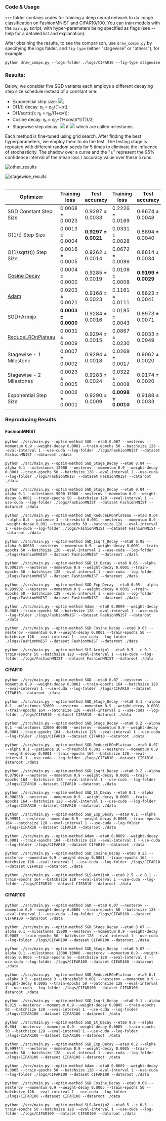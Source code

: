### Code & Usage
`src` folder contains codes for training a deep neural network to do image classification on FashionMNIST and CIFAR10/100. You can train models with the `main.py` script, with hyper-parameters being specified as flags (see --help for a detailed list and explanation).

After obtaining the results, to see the comparison, use `draw_comps.py` by specifying the logs folder, and `fig-type` (either "stagewise" or "others"), for example:
```
python draw_comps.py --logs-folder ./logs/CIFAR10 --fig-type stagewise
```

### Results:
Below, we consider five SGD variants each employs a different decaying step size schedule instead of a constant one:
* Exponential step size: <img src="https://render.githubusercontent.com/render/math?math=\eta_t=\eta_0\cdot\alpha^t">;
* O(1/t) decay: &eta;<sub>t</sub> = &eta;<sub>0</sub>/(1+&alpha;t);
* O(1/sqrt(t)): &eta;<sub>t</sub> = &eta;<sub>0</sub>/(1+&alpha;&radic;t);
* Cosine decay: &eta;<sub>t</sub> = &eta;<sub>0</sub>*(1+cos(&pi;*t/T))/2;
* Stagewise step decay: <img src="https://render.githubusercontent.com/render/math?math=\eta_t=\eta_{t-1}*\alpha"> if <img src="https://render.githubusercontent.com/render/math?math=t\in [t_0, t_1, \ldots]"> which are called milestones.

Each method is fine-tuned using grid search. After finding the best hyperparameters, we employ them to do the test. The testing stage is repeated with different random seeds for 5 times to eliminate the influence of stochasticity. The shadow over a curve and the "±" represent the 95% confidence interval of the mean loss / accuracy value over these 5 runs.

![other_results](./figs/other_results.png)

![stagewise_results](./figs/stagewise_results.png)

<sup>
<table width="100%">

  |Optimizer | Training loss | Test accuracy | Training loss | Test accuracy | Training loss | Test accuracy |
  | ----------- | ----------- | ----------- | ----------- | ----------- | ----------- | :--------------:  |
  |SGD Constant Step Size | 0.0068 ± 0.0023 | 0.9297 ± 0.0033 | 0.2226 ± 0.0169 | 0.8674 ± 0.0048 | 1.1467 ± 0.1437 | 0.5896 ± 0.0404 |
  |O(1/t) Step Size | 0.0013 ± 0.0004 | **0.9297 ± 0.0021** | 0.0331 ± 0.0028 | 0.8894 ± 0.0040 | 0.3489 ± 0.0263 | 0.6874 ± 0.0076 |
  |O(1/sqrt(t)) Step Size | 0.0016 ± 0.0005 | 0.9262 ± 0.0014 | 0.0672 ± 0.0086 | 0.8814 ± 0.0034 | 0.8147 ± 0.0717 | 0.6336 ± 0.0169 |
  |[Cosine Decay](https://arxiv.org/abs/1812.01187) | 0.0004 ± 0.0000 | 0.9285 ± 0.0019 | 0.0106 ± 0.0008 | **0.9199 ± 0.0029** | 0.0949 ± 0.0053 | **0.7497 ± 0.0044** |
  |[Adam](https://arxiv.org/abs/1412.6980) | 0.0203 ± 0.0021 | 0.9168 ± 0.0023 | 0.1161 ± 0.0111 | 0.8823 ± 0.0041 | 0.6513 ± 0.0154 | 0.6478 ± 0.0054 |
  |[SGD+Armijo](https://arxiv.org/abs/1905.09997) | **0.0003 ± 0.0000** | 0.9284 ± 0.0016 | 0.0185 ± 0.0043 | 0.8973 ± 0.0071 | 0.1063 ± 0.0153 | 0.6768 ± 0.0044 |
  |[ReduceLROnPlateau](https://pytorch.org/docs/stable/optim.html#torch.optim.lr_scheduler.ReduceLROnPlateau) | 0.0031 ± 0.0009 | 0.9294 ± 0.0015 | 0.0867 ± 0.0230 | 0.9033 ± 0.0049 | 0.0927 ± 0.0085 | 0.7435 ± 0.0076 |
  |Stagewise - 1 Milestone | 0.0007 ± 0.0002 | 0.9294 ± 0.0018 | 0.0269 ± 0.0017 | 0.9062 ± 0.0020 | 0.2673 ± 0.0084 | 0.7459 ± 0.0030 |
  |Stagewise - 2 Milestones | 0.0023 ± 0.0005 | 0.9283 ± 0.0024 | 0.0322 ± 0.0008 | 0.9174 ± 0.0020 | 0.1783 ± 0.0030 | 0.7487 ± 0.0025 |
  |Exponential Step Size | 0.0006 ± 0.0001 | 0.9290 ± 0.0009 | **0.0098 ± 0.0010** | 0.9188 ± 0.0033 | **0.0714 ± 0.0041** | 0.7398 ±  0.0037 |

</table>
</sup>


### Reproducing Results



#### FashionMNIST
```
python ./src/main.py --optim-method SGD --eta0 0.007 --nesterov --momentum 0.9 --weight-decay 0.0001 --train-epochs 50 --batchsize 128 --eval-interval 1 --use-cuda --log-folder ./logs/FashionMNIST --dataset FashionMNIST --dataroot ./data

python ./src/main.py --optim-method SGD_Stage_Decay --eta0 0.04 --alpha 0.1 --milestones 12000 --nesterov --momentum 0.9 --weight-decay 0.0001 --train-epochs 50 --batchsize 128 --eval-interval 1 --use-cuda --log-folder ./logs/FashionMNIST --dataset FashionMNIST --dataroot ./data

python ./src/main.py --optim-method SGD_Stage_Decay --eta0 0.04 --alpha 0.1 --milestones 9000 15000 --nesterov --momentum 0.9 --weight-decay 0.0001 --train-epochs 50 --batchsize 128 --eval-interval 1 --use-cuda --log-folder ./logs/FashionMNIST --dataset FashionMNIST --dataroot ./data

python ./src/main.py --optim-method SGD_ReduceLROnPlateau --eta0 0.04 --alpha 0.5 --patience 3 --threshold 0.001 --nesterov --momentum 0.9 --weight-decay 0.001 --train-epochs 50 --batchsize 128 --eval-interval 1 --use-cuda --log-folder ./logs/FashionMNIST --dataset FashionMNIST --dataroot ./data

python ./src/main.py --optim-method SGD_1sqrt_Decay --eta0 0.05 --alpha 0.00653 --nesterov --momentum 0.9 --weight-decay 0.0001 --train-epochs 50 --batchsize 128 --eval-interval 1 --use-cuda --log-folder ./logs/FashionMNIST --dataset FashionMNIST --dataroot ./data

python ./src/main.py --optim-method SGD_1t_Decay --eta0 0.05 --alpha 0.000384 --nesterov --momentum 0.9 --weight-decay 0.0001 --train-epochs 50 --batchsize 128 --eval-interval 1 --use-cuda --log-folder ./logs/FashionMNIST --dataset FashionMNIST --dataroot ./data

python ./src/main.py --optim-method SGD_Exp_Decay --eta0 0.05 --alpha 0.999902 --nesterov --momentum 0.9 --weight-decay 0.0001 --train-epochs 50 --batchsize 128 --eval-interval 1 --use-cuda --log-folder ./logs/FashionMNIST --dataset FashionMNIST --dataroot ./data

python ./src/main.py --optim-method Adam --eta0 0.0009 --weight-decay 0.0001 --train-epochs 50 --batchsize 128 --eval-interval 1 --use-cuda --log-folder ./logs/FashionMNIST --dataset FashionMNIST --dataroot ./data

python ./src/main.py --optim-method SGD_Cosine_Decay --eta0 0.05 --nesterov --momentum 0.9 --weight-decay 0.0001 --train-epochs 50 --batchsize 128 --eval-interval 1 --use-cuda --log-folder ./logs/FashionMNIST --dataset FashionMNIST --dataroot ./data

python ./src/main.py --optim-method SLS-Armijo1 --eta0 0.5 --c 0.1 --train-epochs 50 --batchsize 128 --eval-interval 1 --use-cuda --log-folder ./logs/FashionMNIST --dataset FashionMNIST --dataroot ./data
```


#### CIFAR10
```
python ./src/main.py --optim-method SGD --eta0 0.07 --nesterov --momentum 0.9 --weight-decay 0.0001 --train-epochs 164 --batchsize 128 --eval-interval 1 --use-cuda --log-folder ./logs/CIFAR10 --dataset CIFAR10 --dataroot ./data

python ./src/main.py --optim-method SGD_Stage_Decay --eta0 0.1 --alpha 0.1 --milestones 32000 --nesterov --momentum 0.9 --weight-decay 0.0001 --train-epochs 164 --batchsize 128 --eval-interval 1 --use-cuda --log-folder ./logs/CIFAR10 --dataset CIFAR10 --dataroot ./data

python ./src/main.py --optim-method SGD_Stage_Decay --eta0 0.2 --alpha 0.1 --milestones 32000 40000 --nesterov --momentum 0.9 --weight-decay 0.0001 --train-epochs 164 --batchsize 128 --eval-interval 1 --use-cuda --log-folder ./logs/CIFAR10 --dataset CIFAR10 --dataroot ./data

python ./src/main.py --optim-method SGD_ReduceLROnPlateau --eta0 0.07 --alpha 0.1 --patience 10 --threshold 0.001 --nesterov --momentum 0.9 --weight-decay 0.0001 --train-epochs 164 --batchsize 128 --eval-interval 1 --use-cuda --log-folder ./logs/CIFAR10 --dataset CIFAR10 --dataroot ./data

python ./src/main.py --optim-method SGD_1sqrt_Decay --eta0 0.2 --alpha 0.079079 --nesterov --momentum 0.9 --weight-decay 0.0001 --train-epochs 164 --batchsize 128 --eval-interval 1 --use-cuda --log-folder ./logs/CIFAR10 --dataset CIFAR10 --dataroot ./data

python ./src/main.py --optim-method SGD_1t_Decay --eta0 0.1 --alpha 0.000230 --nesterov --momentum 0.9 --weight-decay 0.0001 --train-epochs 164 --batchsize 128 --eval-interval 1 --use-cuda --log-folder ./logs/CIFAR10 --dataset CIFAR10 --dataroot ./data

python ./src/main.py --optim-method SGD_Exp_Decay --eta0 0.1 --alpha 0.99991 --nesterov --momentum 0.9 --weight-decay 0.0005 --train-epochs 164 --batchsize 128 --eval-interval 1 --use-cuda --log-folder ./logs/CIFAR10 --dataset CIFAR10 --dataroot ./data

python ./src/main.py --optim-method Adam --eta0 0.0009 --weight-decay 0.0001 --train-epochs 164 --batchsize 128 --eval-interval 1 --use-cuda --log-folder ./logs/CIFAR10 --dataset CIFAR10 --dataroot ./data

python ./src/main.py --optim-method SGD_Cosine_Decay --eta0 0.25 --nesterov --momentum 0.9 --weight-decay 0.0001 --train-epochs 164 --batchsize 128 --eval-interval 1 --use-cuda --log-folder ./logs/CIFAR10 --dataset CIFAR10 --dataroot ./data

python ./src/main.py --optim-method SLS-Armijo0 --eta0 2.5 --c 0.1 --train-epochs 164 --batchsize 128 --eval-interval 1 --use-cuda --log-folder ./logs/CIFAR10 --dataset CIFAR10 --dataroot ./data
```


#### CIFAR100
```
python ./src/main.py --optim-method SGD --eta0 0.07 --nesterov --momentum 0.9 --weight-decay 0.0005 --train-epochs 50 --batchsize 128 --eval-interval 1 --use-cuda --log-folder ./logs/CIFAR100 --dataset CIFAR100 --dataroot ./data

python ./src/main.py --optim-method SGD_Stage_Decay --eta0 0.07 --alpha 0.1 --milestones 15000 --nesterov --momentum 0.9 --weight-decay 0.0005 --train-epochs 50 --batchsize 128 --eval-interval 1 --use-cuda --log-folder ./logs/CIFAR100 --dataset CIFAR100 --dataroot ./data

python ./src/main.py --optim-method SGD_Stage_Decay --eta0 0.07 --alpha 0.1 --milestones 12000 18000 --nesterov --momentum 0.9 --weight-decay 0.0005 --train-epochs 50 --batchsize 128 --eval-interval 1 --use-cuda --log-folder ./logs/CIFAR100 --dataset CIFAR100 --dataroot ./data

python ./src/main.py --optim-method SGD_ReduceLROnPlateau --eta0 0.1 --alpha 0.5 --patience 3 --threshold 0.001 --nesterov --momentum 0.9 --weight-decay 0.0005 --train-epochs 50 --batchsize 128 --eval-interval 1 --use-cuda --log-folder ./logs/CIFAR100 --dataset CIFAR100 --dataroot ./data

python ./src/main.py --optim-method SGD_1sqrt_Decay --eta0 0.1 --alpha 0.015 --nesterov --momentum 0.9 --weight-decay 0.0005 --train-epochs 50 --batchsize 128 --eval-interval 1 --use-cuda --log-folder ./logs/CIFAR100 --dataset CIFAR100 --dataroot ./data

python ./src/main.py --optim-method SGD_1t_Decay --eta0 0.8 --alpha 0.004 --nesterov --momentum 0.9 --weight-decay 0.0005 --train-epochs 50 --batchsize 128 --eval-interval 1 --use-cuda --log-folder ./logs/CIFAR100 --dataset CIFAR100 --dataroot ./data

python ./src/main.py --optim-method SGD_Exp_Decay --eta0 0.2 --alpha 0.999744 --nesterov --momentum 0.9 --weight-decay 0.0005 --train-epochs 50 --batchsize 128 --eval-interval 1 --use-cuda --log-folder ./logs/CIFAR100 --dataset CIFAR100 --dataroot ./data

python ./src/main.py --optim-method Adam --eta0 0.0009 --weight-decay 0.0005 --train-epochs 50 --batchsize 128 --eval-interval 1 --use-cuda --log-folder ./logs/CIFAR100 --dataset CIFAR100 --dataroot ./data

python ./src/main.py --optim-method SGD_Cosine_Decay --eta0 0.09 --nesterov --momentum 0.9 --weight-decay 0.0005 --train-epochs 50 --batchsize 128 --eval-interval 1 --use-cuda --log-folder ./logs/CIFAR100 --dataset CIFAR100 --dataroot ./data

python ./src/main.py --optim-method SLS-Armijo2 --eta0 5 --c 0.5 --train-epochs 50 --batchsize 128 --eval-interval 1 --use-cuda --log-folder ./logs/CIFAR100 --dataset CIFAR100 --dataroot ./data
```
